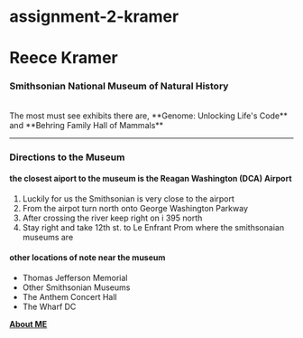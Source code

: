 # assignment-2-kramer
# Reece Kramer
### Smithsonian National Museum of Natural History
<br>
The most must see exhibits there are, **Genome: Unlocking Life's Code** and **Behring Family Hall of Mammals**

---

### Directions to the Museum
#### the closest aiport to the museum is the Reagan Washington (DCA) Airport 
1. Luckily for us the Smithsonian is very close to the airport
2. From the airpot turn north onto George Washington Parkway
3. After crossing the river keep right on i 395 north
4. Stay right and take 12th st. to Le Enfrant Prom where the smithsonaian museums are
#### other locations of note near the museum
* Thomas Jefferson Memorial
* Other Smithsonian Museums
* The Anthem Concert Hall
* The Wharf DC

**[About ME](AboutMe.md)**
